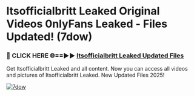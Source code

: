 # Itsofficialbritt Leaked Original Videos 0nlyFans Leaked - Files Updated! (7dow)

<h3>🔴 CLICK HERE 🌐==►► <a href="https://tinyurl.com/2wckxsce" rel="nofollow">Itsofficialbritt Leaked Updated Files</a></h3>

Get Itsofficialbritt Leaked and all content. Now you can access all videos and pictures of Itsofficialbritt Leaked. New Updated Files 2025!

[![7dow](https://i.imgur.com/AFduVYN.gif)](https://tinyurl.com/2wckxsce)
